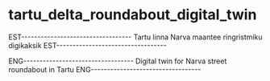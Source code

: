 # tartu_delta_roundabout_digital_twin
EST----------------------------------
Tartu linna Narva maantee ringristmiku digikaksik
EST----------------------------------

ENG----------------------------------
Digital twin for Narva street roundabout in Tartu
ENG----------------------------------